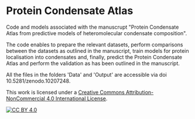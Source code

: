 # Protein Condensate Atlas

Code and models associated with the manuscrupt "Protein Condensate Atlas from predictive models of heteromolecular condensate composition".

The code enables to prepare the relevant datasets, perform comparisons between the datasets as outlined in the manuscript, train models for protein localisation into condensates and, finally, predict the Protein Condensate Atlas and perform the validation as has been outlined in the manuscript.

All the files in the folders 'Data' and 'Output' are accessible via doi 10.5281/zenodo.10207248.


This work is licensed under a
[Creative Commons Attribution-NonCommercial 4.0 International License][cc-by].

[![CC BY 4.0][cc-by-image]][cc-by]

[cc-by]: http://creativecommons.org/licenses/by-nc/4.0/
[cc-by-image]: https://mirrors.creativecommons.org/presskit/buttons/88x31/svg/by-nc.eu.svg
